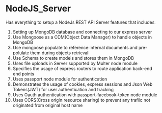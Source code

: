 # NodeJS_Server

Has everything to setup a NodeJs REST API Server 
features that includes:
1) Setting up MongoDB database and connecting to our express server
2) Use Mongoose as a ODM(Object Data Manager) to handle objects in MongoDB
3) Use mongoose populate to reference internal documents and pre-polulate them during objects retrieval
4) Use Schema to create models and stores them in MongoDB
5) Uses file uploads in Server supported by Multer node module
6) Specifies the usage of express routers to route application back-end end points
7) Uses passport node module for authentication
8) Demonstrates the usage of cookies, express sessions and Json Web Tokens(JWT) for user authentication and tracking
9) Uses Oauth authentication with passport-facebook-token node module
10) Uses CORS(Cross origin resource sharing) to prevent any trafiic not originated from original host name
